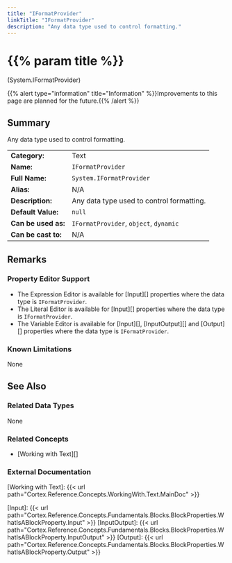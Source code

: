 ```yaml
---
title: "IFormatProvider"
linkTitle: "IFormatProvider"
description: "Any data type used to control formatting."
---
```


# {{% param title %}}

<p class="namespace">(System.IFormatProvider)</p>

{{% alert type="information" title="Information" %}}Improvements to this page are planned for the future.{{% /alert %}}

## Summary

Any data type used to control formatting.

| | |
|-|-|
| **Category:**          | Text                                                          |
| **Name:**              | `IFormatProvider`                                                        |
| **Full Name:**         | `System.IFormatProvider`                                                 |
| **Alias:**             | N/A |
| **Description:**       | Any data type used to control formatting. |
| **Default Value:**     | `null`                                           |
| **Can be used as:**    | `IFormatProvider`, `object`, `dynamic`                                          |
| **Can be cast to:**    | N/A |

## Remarks

### Property Editor Support

- The Expression Editor is available for [Input][] properties where the data type is `IFormatProvider`.
- The Literal Editor is available for [Input][] properties where the data type is `IFormatProvider`.
- The Variable Editor is available for [Input][], [InputOutput][] and [Output][] properties where the data type is `IFormatProvider`.

### Known Limitations

None

## See Also

### Related Data Types

None

### Related Concepts

- [Working with Text][]

### External Documentation

[Working with Text]: {{< url path="Cortex.Reference.Concepts.WorkingWith.Text.MainDoc" >}}

[Input]: {{< url path="Cortex.Reference.Concepts.Fundamentals.Blocks.BlockProperties.WhatIsABlockProperty.Input" >}}
[InputOutput]: {{< url path="Cortex.Reference.Concepts.Fundamentals.Blocks.BlockProperties.WhatIsABlockProperty.InputOutput" >}}
[Output]: {{< url path="Cortex.Reference.Concepts.Fundamentals.Blocks.BlockProperties.WhatIsABlockProperty.Output" >}}

